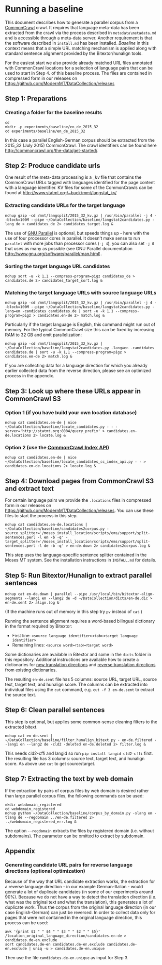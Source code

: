 # Running a baseline
This document describes how to generate a parallel corpus from a [CommonCrawl](http://commoncrawl.org/) crawl. It requires that language meta-data has been extracted from the crawl via the process described in `metadata\metadata.md` and is accessible through a meta-data server. Another requirement is that the software described in `install.md` has been installed. *Baseline* in this context means that a simple URL matching mechanism is applied along with standard sentence alignment provided by the Bitextor/hunalign tools.

For the easiest start we also provide already matched URL files annotated with CommonCrawl locations for a selection of language pairs that can be used to start in Step 4. of this baseline process. The files are contained in compressed form in our releases on https://github.com/ModernMT/DataCollection/releases

## Step 1: Preparations

### Creating a folder for the baseline results
```
cd
mkdir -p experiments/baseline/en_de_2015_32
cd experiments/baseline/en_de_2015_32
```
In this case a parallel English-German corpus should be extracted from the 2015_32 (July 2015) CommonCrawl. The crawl identifiers can be found here http://commoncrawl.org/the-data/get-started/.

## Step 2: Produce candidate urls
One result of the meta-data processing is a *_kv* file that contains the CommonCrawl URLs tagged with languages identified for the page content with a language identifier. KV files for some of the CommonCrawls can be found at http://www.statmt.org/~buck/mmt/langstat_kv/

### Extracting candidate URLs for the target language
```
nohup gzip -cd /mnt/langsplit/2015_32_kv.gz | /usr/bin/parallel -j 4 --block=100M --pipe ~/DataCollection/baseline/langstat2candidates.py -lang de > candidates_de 2> candidates_target.log &
```
The use of [GNU Parallel](http://www.gnu.org/software/parallel/) is optional, but speeds things up - here with the use of four processor cores in parallel. It doesn't make sense to run `parallel` with more jobs than processor cores (`-j 4`), you can also set `-j 0` that uses as many as possible (see GNU Parallel documentation http://www.gnu.org/software/parallel/man.html).

### Sorting the target language URL candidates
```
nohup sort -u -k 1,1 --compress-program=pigz candidates_de > candidates.de 2> candidates_target_sort.log &
```
### Matching the target language URLs with source language URLs
```
nohup gzip -cd /mnt/langsplit/2015_32_kv.gz | /usr/bin/parallel -j 4 --block=100M --pipe ~/DataCollection/baseline/langstat2candidates.py -lang=en -candidates candidates.de | sort -u -k 1,1 --compress-program=pigz > candidates.en-de 2> match.log &
```
Particularly if the target language is English, this command might run out of memory. For the typical CommonCrawl size this can be fixed by increasing RAM to 32 GB and omit parallelization:
```
nohup gzip -cd /mnt/langsplit/2015_32_kv.gz | ~/DataCollection/baseline/langstat2candidates.py -lang=en -candidates candidates.de | sort -u -k 1,1 --compress-program=pigz > candidates.en-de 2> match.log &
```
If you are collecting data for a language direction for which you already earlier collected data from the reverse direction, please see an optimized process in the appendix.

## Step 3: Look up where these URLs appear in CommonCrawl S3

### Option 1 (if you have build your own location database)
```
nohup cat candidates.en-de | nice ~/DataCollection/baseline/locate_candidates.py - - -server='http://statmt.org:8084/query_prefix' > candidates.en-de.locations 2> locate.log &
```

### Option 2 (use the [CommonCrawl Index API](http://commoncrawl.org/2015/04/announcing-the-common-crawl-index/))
```
nohup cat candidates.en-de | nice ~/DataCollection/baseline/locate_candidates_cc_index_api.py - - > candidates.en-de.locations 2> locate.log &
```

## Step 4: Download pages from CommonCrawl S3 and extract text
For certain language pairs we provide the `.locations` files in compressed form in our releases on https://github.com/ModernMT/DataCollection/releases. You can use these files to start the process in this step.
```
nohup cat candidates.en-de.locations | ~/DataCollection/baseline/candidates2corpus.py -source_splitter='/moses_install_location/scripts/ems/support/split-sentences.perl -l en -b -q' -target_splitter='/moses_install_location/scripts/ems/support/split-sentences.perl -l de -b -q' > en-de.down 2> candidates2corpus.log &
```
This step uses the language-specific sentence splitter contained in the Moses MT system. See the installation instructions in `INSTALL.md` for details.

## Step 5: Run Bitextor/Hunalign to extract parallel sentences

```
nohup cat en-de.down | parallel --pipe /usr/local/bin/bitextor-align-segments --lang1 en --lang2 de -d ~/DataCollection/dicts/en-de.dic > en-de.sent 2> align.log &
```
(If the machine runs out of memory in this step try `pv` instead of `cat`.)

Running the sentence alignment requires a word-based bilingual dictionary in the format required by Bitextor:
* First line: `<source language identifier><tab><target language identifier>`
* Remaining lines: `<source word><tab><target word>`

Some dictionaries are available in Bitextor and some in the `dicts` folder in this repository. Additional instructions are available how to create a dictionaries for [new translation directions](/baseline/dictionary.md) and [reverse translation directions](/baseline/dictionary.md#creating-dictionaries-for-reverse-language-directions) from existing dictionaries.

The resulting `en-de.sent` file has 5 columns: source URL, target URL, source text, target text, and hunalign score. The columns can be extracted into individual files using the `cut` command, e.g. `cut -f 3 en-de.sent` to extract the source text.

## Step 6: Clean parallel sentences
This step is optional, but applies some common-sense cleaning filters to the extracted bitext.

```
nohup cat en-de.sent | ~/DataCollection/baseline/filter_hunalign_bitext.py - en-de.filtered --lang1 en --lang2 de -cld2 -deleted en-de.deleted 2> filter.log &
```
This needs cld2-cffi and langid so run `pip install langid cld2-cffi` first. The resulting file has 3 columns: source text, target text, and hunalign score. As above use `cut` to get source/target.

## Step 7: Extracting the text by web domain
If the extraction by pairs of corpus files by web domain is desired rather than large parallel corpus files, the following commands can be used:

```
mkdir webdomain_registered
cd webdomain_registered
nohup python ~/DataCollection/baseline/corpus_by_domain.py -slang en -tlang de --regdomain ../en-de.filtered 2> ../webdomain_registered_err.log &
```
The option `--regdomain` extracts the files by registered domain (i.e. without subdomains). The parameter can be omitted to extract by subdomain.


## Appendix

### Generating candidate URL pairs for reverse language directions (optional optimization)
Because of the way that URL candidate extraction works, the extraction for a reverse language direction - in our example German-Italian - would generate a lot of duplicate candidates (in some of our experiments around 90%). Because we do not have a way to detect the translation direction (i.e. what was the original text and what the translation), this generates a lot of duplicate work. Thus the corpus from the original language direction (in our case English-German) can just be reversed. In order to collect data only for pages that were not contained in the original language direction, this process can be used:

```
awk '{print $1 " " $4 " " $3 " " $2 " " $5}' /location_original_language_direction/candidates.en-de > candidates.de-en.exclude
sort candidates.de-en candidates.de-en.exclude candidates.de-en.exclude | uniq -u > candidates.de-en.unique
```

Then use the file `candidates.de-en.unique` as input for Step 3.
